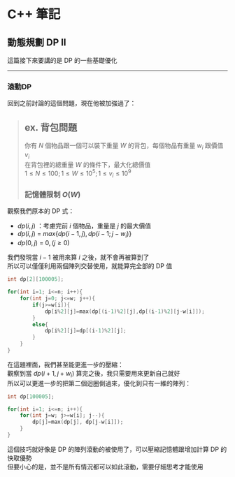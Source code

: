 # **C++ 筆記**  
## 動態規劃 DP II  

這篇接下來要講的是 DP 的一些基礎優化  

---

### 滾動DP  

回到之前討論的這個問題，現在他被加強過了：  

> ## ex. 背包問題  
> 你有 $N$ 個物品跟一個可以裝下重量 $W$ 的背包，每個物品有重量 $w_i$ 跟價值 $v_i$  
> 在背包裡的總重量 $W$ 的條件下，最大化總價值  
> $1 \leq N \leq 100; 1 \leq W \leq 10^5; 1 \leq v_i \leq 10^9$  
> 
> ### **記憶體限制 $O(W)$**  

觀察我們原本的 DP 式：  
* $dp(i, j)$ ：考慮完前 $i$ 個物品，重量是 $j$ 的最大價值  
* $dp(i, j)$ = $max \{ dp(i-1, j), dp(i-1; j-w_i) \}$  
* $dp(0, j)$ = $0, (j \geq 0)$  

我們發現當 $i-1$ 被用來算 $i$ 之後，就不會再被算到了  
所以可以僅僅利用兩個陣列交替使用，就能算完全部的 DP 值  

```cpp
int dp[2][100005];

for(int i=1; i<=n; i++){
    for(int j=0; j<=w; j++){
        if(j>=w[i]){
            dp[i%2][j]=max(dp[(i-1)%2][j],dp[(i-1)%2][j-w[i]]);
        }
        else{
            dp[i%2][j]=dp[(i-1)%2][j];
        }
    }
}
```

在這題裡面，我們甚至能更進一步的壓縮：  
觀察到當 $dp(i+1, j+w_i)$ 算完之後，我只需要用來更新自己就好  
所以可以更進一步的把第二個迴圈倒過來，優化到只有一維的陣列：  

```cpp
int dp[100005];

for(int i=1; i<=n; i++){
    for(int j=w; j>=w[i]; j--){
        dp[j]=max(dp[j], dp[j-w[i]]);
    }
}
```

這個技巧就好像是 DP 的陣列滾動的被使用了，可以壓縮記憶體跟增加計算 DP 的快取優勢  
但要小心的是，並不是所有情況都可以如此滾動，需要仔細思考才能使用  
